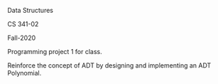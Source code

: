 Data Structures

CS 341-02

Fall-2020

Programming project 1 for class.

Reinforce the concept of ADT by designing and implementing an ADT Polynomial.
